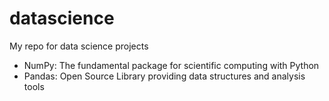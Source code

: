 # datascience
My repo for data science projects

- NumPy:	The fundamental package for scientific computing with Python
- Pandas:	Open Source Library providing data structures and analysis tools
